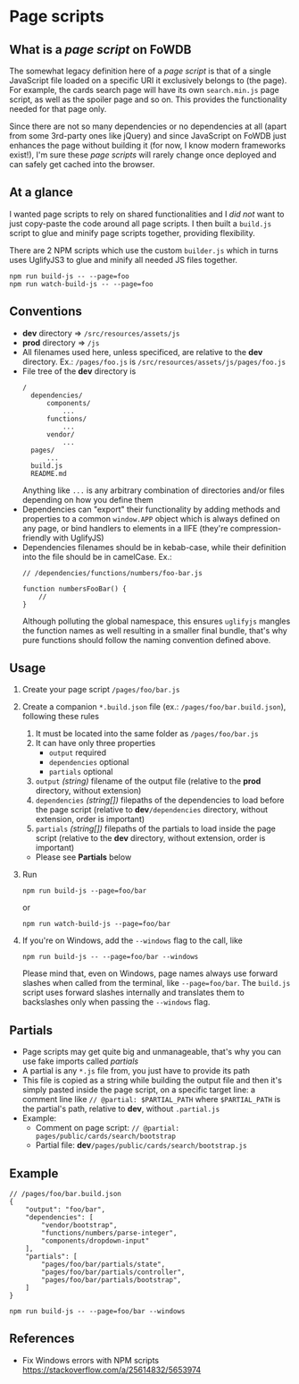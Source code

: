 # Page scripts

## What is a *page script* on FoWDB

The somewhat legacy definition here of a *page script* is that of a single JavaScript file loaded on a specific URI it exclusively belongs to (the page). For example, the cards search page will have its own `search.min.js` page script, as well as the spoiler page and so on. This provides the functionality needed for that page only.

Since there are not so many dependencies or no dependencies at all (apart from some 3rd-party ones like jQuery) and since JavaScript on FoWDB just enhances the page without building it (for now, I know modern frameworks exist!), I'm sure these *page scripts* will rarely change once deployed and can safely get cached into the browser.

## At a glance

I wanted page scripts to rely on shared functionalities and I *did not* want to just copy-paste the code around all page scripts. I then built a `build.js` script to glue and minify page scripts together, providing flexibility.

There are 2 NPM scripts which use the custom `builder.js` which in turns uses UglifyJS3 to glue and minify all needed JS files together.

```
npm run build-js -- --page=foo
npm run watch-build-js -- --page=foo
```

## Conventions
- **dev** directory => `/src/resources/assets/js`
- **prod** directory => `/js`
- All filenames used here, unless specificed, are relative to the **dev** directory. Ex.: `/pages/foo.js` is `/src/resources/assets/js/pages/foo.js`
- File tree of the **dev** directory is
  ```
  /
    dependencies/
        components/
            ...
        functions/
            ...
        vendor/
            ...
    pages/
        ...
    build.js
    README.md
  ```
  Anything like `...` is any arbitrary combination of directories and/or files depending on how you define them
- Dependencies can "export" their functionality by adding methods and properties to a common `window.APP` object which is always defined on any page, or bind handlers to elements in a IIFE (they're compression-friendly with UglifyJS)
- Dependencies filenames should be in kebab-case, while their definition into the file should be in camelCase. Ex.:
  ```
  // /dependencies/functions/numbers/foo-bar.js

  function numbersFooBar() {
      //
  }
  ```
  Although polluting the global namespace, this ensures `uglifyjs` mangles the function names as well resulting in a smaller final bundle, that's why pure functions should follow the naming convention defined above.

## Usage

1. Create your page script `/pages/foo/bar.js`

2. Create a companion `*.build.json` file (ex.: `/pages/foo/bar.build.json`), following these rules
   1. It must be located into the same folder as `/pages/foo/bar.js`
   2. It can have only three properties
      - `output` required
      - `dependencies` optional
      - `partials` optional
   3. `output` *(string)* filename of the output file (relative to the **prod** directory, without extension)
   4. `dependencies` *(string[])* filepaths of the dependencies to load before the page script (relative to **dev**`/dependencies` directory, without extension, order is important)
   5. `partials` *(string[])* filepaths of the partials to load inside the page script (relative to the **dev** directory, without extension, order is important)
     - Please see **Partials** below

3. Run
   ```
   npm run build-js --page=foo/bar
   ```
   or
   ```
   npm run watch-build-js --page=foo/bar
   ```

4. If you're on Windows, add the `--windows` flag to the call, like

   ```
   npm run build-js -- --page=foo/bar --windows
   ```
   Please mind that, even on Windows, page names always use forward slashes when called from the terminal, like `--page=foo/bar`. The `build.js` script uses forward slashes internally and translates them to backslashes only when passing the `--windows` flag.

## Partials

- Page scripts may get quite big and unmanageable, that's why you can use fake imports called *partials*
- A partial is any `*.js` file from, you just have to provide its path
- This file is copied as a string while building the output file and then it's simply pasted inside the page script, on a specific target line: a comment line like `// @partial: $PARTIAL_PATH` where `$PARTIAL_PATH` is the partial's path, relative to **dev**, without `.partial.js`
- Example:
  - Comment on page script: `// @partial: pages/public/cards/search/bootstrap`
  - Partial file:  **dev**`/pages/public/cards/search/bootstrap.js`

## Example

```
// /pages/foo/bar.build.json
{
    "output": "foo/bar",
    "dependencies": [
        "vendor/bootstrap",
        "functions/numbers/parse-integer",
        "components/dropdown-input"
    ],
    "partials": [
        "pages/foo/bar/partials/state",
        "pages/foo/bar/partials/controller",
        "pages/foo/bar/partials/bootstrap",
    ]
}
```

```
npm run build-js -- --page=foo/bar --windows
```

## References

- Fix Windows errors with NPM scripts
https://stackoverflow.com/a/25614832/5653974
